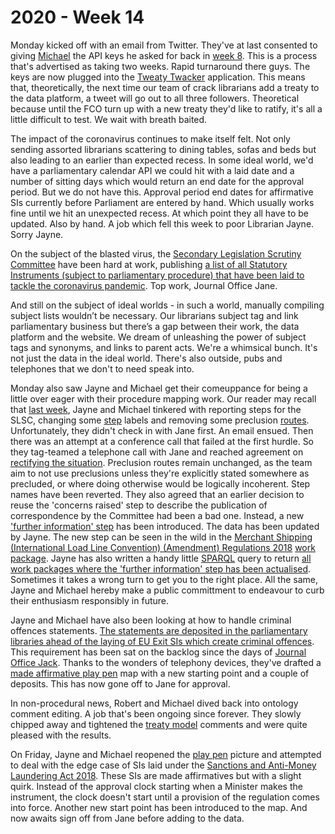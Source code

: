 # 2020 - Week 14

Monday kicked off with an email from Twitter. They've at last consented to giving [Michael](https://twitter.com/fantasticlife) the API keys he asked for back in [week 8](https://ukparliament.github.io/ontologies/meta/weeknotes/2020/08/). This is a process that's advertised as taking two weeks. Rapid turnaround there guys. The keys are now plugged into the [Tweaty Twacker](https://twitter.com/TweatyTwacker) application. This means that, theoretically, the next time our team of crack librarians add a treaty to the data platform, a tweet will go out to all three followers. Theoretical because until the FCO turn up with a new treaty they'd like to ratify, it's all a little difficult to test. We wait with breath baited.

The impact of the coronavirus continues to make itself felt. Not only sending assorted librarians scattering to dining tables, sofas and beds but also leading to an earlier than expected recess. In some ideal world, we'd have a parliamentary calendar API we could hit with a laid date and a number of sitting days which would return an end date for the approval period. But we do not have this. Approval period end dates for affirmative SIs currently before Parliament are entered by hand. Which usually works fine until we hit an unexpected recess. At which point they all have to be updated. Also by hand. A job which fell this week to poor Librarian Jayne. Sorry Jayne.

On the subject of the blasted virus, the [Secondary Legislation Scrutiny Committee](https://committees.parliament.uk/committee/255/secondary-legislation-scrutiny-committee/) have been hard at work, publishing [a list of all Statutory Instruments (subject to parliamentary procedure) that have been laid to tackle the coronavirus pandemic](https://committees.parliament.uk/committee/255/secondary-legislation-scrutiny-committee/news/145773/scrutiny-of-secondary-legislation-laid-to-tackle-coronavirus-pandemic/). Top work, Journal Office Jane.

And still on the subject of ideal worlds - in such a world, manually compiling subject lists wouldn’t be necessary. Our librarians subject tag and link parliamentary business but there’s a gap between their work, the data platform and the website. We dream of unleashing the power of subject tags and synonyms, and links to parent acts. We're a whimsical bunch. It's not just the data in the ideal world. There's also outside, pubs and telephones that we don't to need speak into.

Monday also saw Jayne and Michael get their comeuppance for being a little over eager with their procedure mapping work. Our reader may recall that [last week](https://ukparliament.github.io/ontologies/meta/weeknotes/2020/13/), Jayne and Michael tinkered with reporting steps for the SLSC, changing some [step](https://ukparliament.github.io/ontologies/procedure/procedure-ontology.html#d4e175) labels and removing some preclusion [routes](https://ukparliament.github.io/ontologies/procedure/procedure-ontology.html#d4e164). Unfortunately, they didn't check in with Jane first. An email ensued. Then there was an attempt at a conference call that failed at the first hurdle. So they tag-teamed a telephone call with Jane and reached agreement on [rectifying the situation](https://trello.com/c/qHRVX7uh/99-slsc-change-outcome-steps-back-to-concerns-no-concerns). Preclusion routes remain unchanged, as the team aim to not use preclusions unless they're explicitly stated somewhere as precluded, or where doing otherwise would be logically incoherent. Step names have been reverted. They also agreed that an earlier decision to reuse the 'concerns raised' step to describe the publication of correspondence by the Committee had been a bad one. Instead, a new ['further information' step](https://trello.com/c/Ie37QpqZ/100-slsc-add-new-further-information-step) has been introduced. The data has been updated by Jayne. The new step can be seen in the wild in the [Merchant Shipping (International Load Line Convention) (Amendment) Regulations 2018](https://statutoryinstruments.parliament.uk/timeline/0mLY2Jkl/SI-2018155) [work package](https://ukparliament.github.io/ontologies/procedure/procedure-ontology.html#d4e259). Jayne has also written a handy little [SPARQL](https://en.wikipedia.org/wiki/SPARQL) query to return <a href="https://api.parliament.uk/sparql#query=PREFIX+rdfs%3A+%3Chttp%3A%2F%2Fwww.w3.org%2F2000%2F01%2Frdf-schema%23%3E%0APREFIX+%3A+%3Chttps%3A%2F%2Fid.parliament.uk%2Fschema%2F%3E%0APREFIX+id%3A+%3Chttps%3A%2F%2Fid.parliament.uk%2F%3E%0Aselect+%3Fproc+%3FSI+%3FSIname++%3FworkPackage+%3FprocStepName+%3Fdate+where+%7B%0A+%3FSI+a+%3AStatutoryInstrumentPaper+.++%0A+++++%3FSI+rdfs%3Alabel+%3FSIname+.%0A+++%09%3FSI+%3AworkPackagedThingHasWorkPackage+%3FworkPackage+.%0A++%09%3FworkPackage+%3AworkPackageHasProcedure%2Frdfs%3Alabel+%3Fproc%0A+FILTER(%3Fproc+IN+(%22Draft+affirmative%22%2C+%22Draft+negative%22%2C+%22Made+affirmative%22%2C+%22Made+negative%22))%0A++%3FworkPackage+%3AworkPackageHasBusinessItem+%3FprocStep+.%0A+++++%3FprocStep+%3AbusinessItemDate+%3Fdate+.%0A++%3FprocStep+%3AbusinessItemHasProcedureStep+id%3AJ2CIHOQv+.%0A++%3FprocStep+%3AbusinessItemHasProcedureStep%2Frdfs%3Alabel+%3FprocStepName.+++%0A%0A%7D&contentTypeConstruct=text%2Fturtle&contentTypeSelect=application%2Fsparql-results%2Bjson&endpoint=https%3A%2F%2Fapi.parliament.uk%2Fsparql&requestMethod=POST&tabTitle=All+statutory+instruments&headers=%7B%7D&outputFormat=table">all work packages where the 'further information' step has been actualised</a>. Sometimes it takes a wrong turn to get you to the right place. All the same, Jayne and Michael hereby make a public committment to endeavour to curb their enthusiasm responsibly in future. 

Jayne and Michael have also been looking at how to handle criminal offences statements. [The statements are deposited in the parliamentary libraries ahead of the laying of EU Exit SIs which create criminal offences](https://www.parliament.uk/written-questions-answers-statements/written-statement/Commons/2018-07-03/HCWS821). This requirement has been sat on the backlog since the days of [Journal Office Jack](https://twitter.com/jackpdent). Thanks to the wonders of telephony devices, they've drafted a [made affirmative play pen](https://github.com/ukparliament/ontologies/blob/master/procedure/flowcharts/sis/play-pen-made-affirmative.pdf) map with a new starting point and a couple of deposits. This has now gone off to Jane for approval.

In non-procedural news, Robert and Michael dived back into ontology comment editing. A job that's been ongoing since forever. They slowly chipped away and tightened the [treaty model](https://ukparliament.github.io/ontologies/treaty/treaty-ontology.html) comments and were quite pleased with the results.

On Friday, Jayne and Michael reopened the [play pen](https://github.com/ukparliament/ontologies/blob/master/procedure/flowcharts/sis/play-pen-made-affirmative.pdf) picture and attempted to deal with the edge case of SIs laid under the [Sanctions and Anti-Money Laundering Act 2018](http://www.legislation.gov.uk/ukpga/2018/13/contents/enacted). These SIs are made affirmatives but with a slight quirk. Instead of the approval clock starting when a Minister makes the instrument, the clock doesn't start until a provision of the regulation comes into force. Another new start point has been introduced to the map. And now awaits sign off from Jane before adding to the data.





